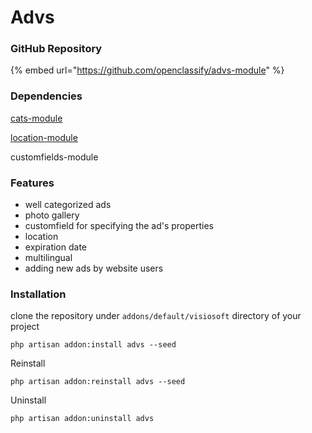 # Advs

### GitHub Repository

{% embed url="https://github.com/openclassify/advs-module" %}

### Dependencies

[cats-module](broken-reference)

[location-module](broken-reference)

customfields-module

### Features

* well categorized ads
* photo gallery
* customfield for specifying the ad's properties
* location
* expiration date
* multilingual
* adding new ads by website users

### Installation

clone the repository under `addons/default/visiosoft` directory of your project

```
php artisan addon:install advs --seed
```

Reinstall&#x20;

```
php artisan addon:reinstall advs --seed
```

Uninstall

```
php artisan addon:uninstall advs
```
